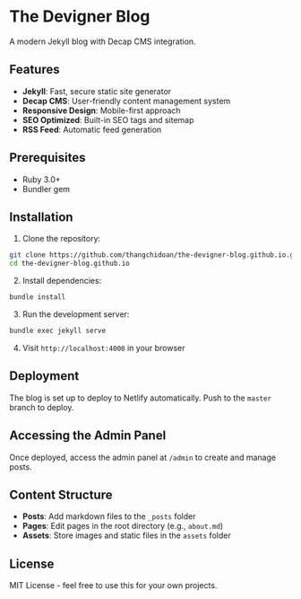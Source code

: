 # The Devigner Blog

A modern Jekyll blog with Decap CMS integration.

## Features

- **Jekyll**: Fast, secure static site generator
- **Decap CMS**: User-friendly content management system
- **Responsive Design**: Mobile-first approach
- **SEO Optimized**: Built-in SEO tags and sitemap
- **RSS Feed**: Automatic feed generation

## Prerequisites

- Ruby 3.0+
- Bundler gem

## Installation

1. Clone the repository:
```bash
git clone https://github.com/thangchidoan/the-devigner-blog.github.io.git
cd the-devigner-blog.github.io
```

2. Install dependencies:
```bash
bundle install
```

3. Run the development server:
```bash
bundle exec jekyll serve
```

4. Visit `http://localhost:4000` in your browser

## Deployment

The blog is set up to deploy to Netlify automatically. Push to the `master` branch to deploy.

## Accessing the Admin Panel

Once deployed, access the admin panel at `/admin` to create and manage posts.

## Content Structure

- **Posts**: Add markdown files to the `_posts` folder
- **Pages**: Edit pages in the root directory (e.g., `about.md`)
- **Assets**: Store images and static files in the `assets` folder

## License

MIT License - feel free to use this for your own projects.
